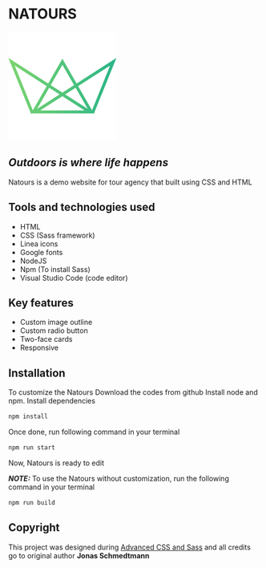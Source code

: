 # NATOURS

![Logo](img/favicon.png)

## _Outdoors is where life happens_

Natours is a demo website for tour agency that built using CSS and HTML

## Tools and technologies used

- HTML
- CSS (Sass framework)
- Linea icons
- Google fonts
- NodeJS
- Npm (To install Sass)
- Visual Studio Code (code editor)

## Key features

- Custom image outline
- Custom radio button
- Two-face cards
- Responsive

## Installation

To customize the Natours Download the codes from github
Install node and npm.
Install dependencies

```sh
npm install
```

Once done, run following command in your terminal

```sh
npm run start
```

Now, Natours is ready to edit

**_NOTE:_** To use the Natours without customization, run the following command in your terminal

```sh
npm run build
```

## Copyright

This project was designed during [Advanced CSS and Sass](https://www.udemy.com/course/advanced-css-and-sass/) and all credits go to original author **Jonas Schmedtmann**
